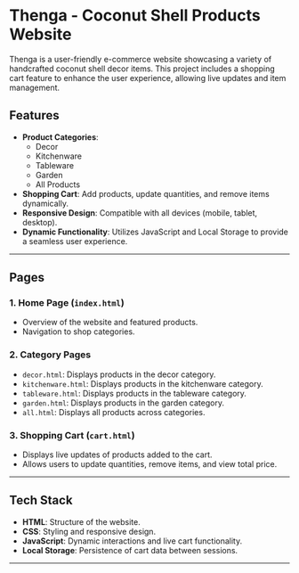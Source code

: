 # Thenga - Coconut Shell Products Website

Thenga is a user-friendly e-commerce website showcasing a variety of handcrafted coconut shell decor items. This project includes a shopping cart feature to enhance the user experience, allowing live updates and item management. 

## Features
- **Product Categories**: 
  - Decor
  - Kitchenware
  - Tableware
  - Garden
  - All Products
- **Shopping Cart**: Add products, update quantities, and remove items dynamically.
- **Responsive Design**: Compatible with all devices (mobile, tablet, desktop).
- **Dynamic Functionality**: Utilizes JavaScript and Local Storage to provide a seamless user experience.

---

## Pages
### 1. **Home Page (`index.html`)**
   - Overview of the website and featured products.
   - Navigation to shop categories.

### 2. **Category Pages**
   - `decor.html`: Displays products in the decor category.
   - `kitchenware.html`: Displays products in the kitchenware category.
   - `tableware.html`: Displays products in the tableware category.
   - `garden.html`: Displays products in the garden category.
   - `all.html`: Displays all products across categories.

### 3. **Shopping Cart (`cart.html`)**
   - Displays live updates of products added to the cart.
   - Allows users to update quantities, remove items, and view total price.

---

## Tech Stack
- **HTML**: Structure of the website.
- **CSS**: Styling and responsive design.
- **JavaScript**: Dynamic interactions and live cart functionality.
- **Local Storage**: Persistence of cart data between sessions.

---

